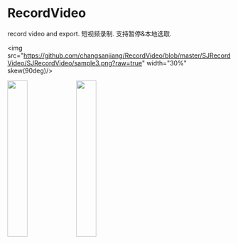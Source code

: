 # RecordVideo
record video and export. 短视频录制. 支持暂停&本地选取.     

<img src="https://github.com/changsanjiang/RecordVideo/blob/master/SJRecordVideo/SJRecordVideo/sample3.png?raw=true" width="30%" skew(90deg)/>    

<img src="https://github.com/changsanjiang/RecordVideo/blob/master/SJRecordVideo/SJRecordVideo/sample2.png?raw=true" width="30%" />    

<img src="https://github.com/changsanjiang/RecordVideo/blob/master/SJRecordVideo/SJRecordVideo/sample1.png?raw=true" width="30%" />    


